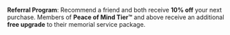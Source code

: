 **Referral Program**: Recommend a friend and both receive **10% off** your next purchase. Members of **Peace of Mind Tier™** and above receive an additional **free upgrade** to their memorial service package.